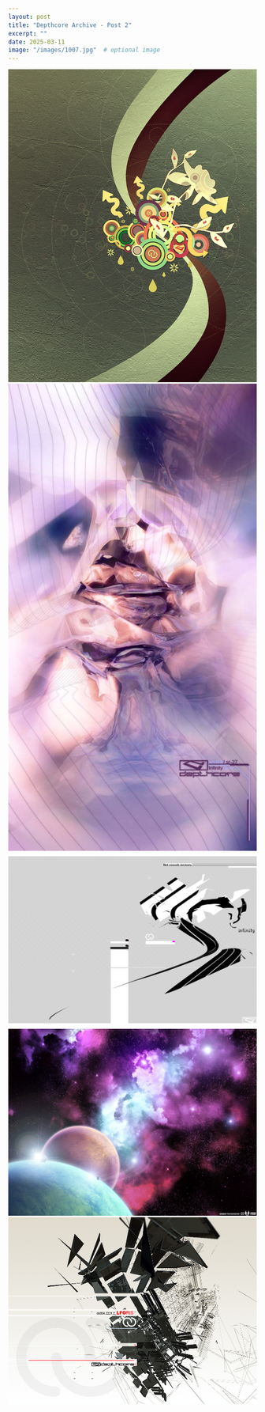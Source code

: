 ```yaml
---
layout: post
title: "Depthcore Archive - Post 2"
excerpt: ""
date: 2025-03-11
image: "/images/1007.jpg"  # optional image
---
```


<img src="/images/1007.jpg">
<img src="/images/1008.jpg" alt="1008.jpg"/>
<img src="/images/1009.gif" alt="1009.gif"/>
<img src="/images/1010.jpg" alt="1010.jpg"/>
<img src="/images/1012.jpg" alt="1012.jpg"/>
